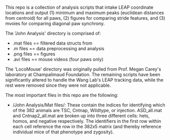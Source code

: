 This repo is a collection of analysis scripts that intake LEAP coordinate locations and output (1) minimum and maximum peaks (euclidean distances from centroid) for all paws, (2) figures for comparing stride features, and (3) mvoies for comparing diagonal paw synchrony.

The 'John Analysis' directory is comprised of:
 - .mat files == filtered data structs from 
 - .m files   == data preprocessing and analysis
 - .png files == figures
 - .avi files == mouse videos (four paws only)

The 'LocoMouse' directory was originally pulled from Prof. Megan Carey's laboratory at Champalimaud Foundation. The remaining scripts have been significantly altered to handle the Wang Lab's LEAP tracking data, while the rest were removed since they were not applicable. 

The most important files in this repo are the following:
- /John Analysis/Mat files/: These contain the indices for identifying which of the 382 animals are TSC, Cntnap, Wildtype, or injection. ASD_all.mat and Cntnap2_all.mat are broken up into three different cells: hets, homos, and negative respectively. The identifiers in the first row within each cell reference the row in the 382x5 matrix (and thereby reference individual mice of that phenotype and zygosity).